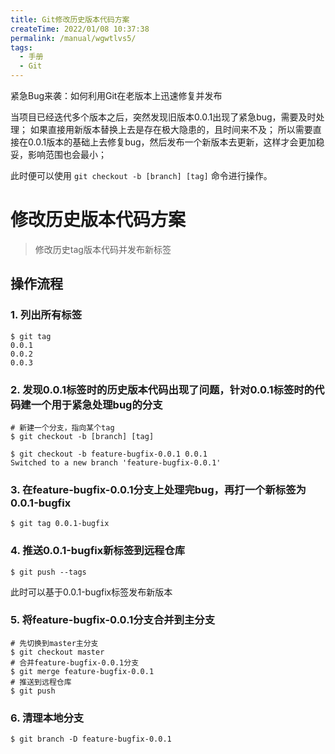 ```yaml
---
title: Git修改历史版本代码方案
createTime: 2022/01/08 10:37:38
permalink: /manual/wgwtlvs5/
tags:
  - 手册
  - Git
---
```



紧急Bug来袭：如何利用Git在老版本上迅速修复并发布

当项目已经迭代多个版本之后，突然发现旧版本0.0.1出现了紧急bug，需要及时处理；
如果直接用新版本替换上去是存在极大隐患的，且时间来不及；
所以需要直接在0.0.1版本的基础上去修复bug，然后发布一个新版本去更新，这样才会更加稳妥，影响范围也会最小；

此时便可以使用 `git checkout -b [branch] [tag]` 命令进行操作。


<!-- more -->

# 修改历史版本代码方案

> 修改历史tag版本代码并发布新标签

## 操作流程

### 1. 列出所有标签

   ```shell
   $ git tag
   0.0.1
   0.0.2
   0.0.3
   ```



### 2. 发现0.0.1标签时的历史版本代码出现了问题，针对0.0.1标签时的代码建一个用于紧急处理bug的分支

   ```shell
   # 新建一个分支，指向某个tag
   $ git checkout -b [branch] [tag]
   
   ```

   ```shell
   $ git checkout -b feature-bugfix-0.0.1 0.0.1
   Switched to a new branch 'feature-bugfix-0.0.1'
   ```



### 3. 在feature-bugfix-0.0.1分支上处理完bug，再打一个新标签为0.0.1-bugfix

   ```shell
   $ git tag 0.0.1-bugfix
   ```



### 4. 推送0.0.1-bugfix新标签到远程仓库

   ```shell
   $ git push --tags
   ```

   此时可以基于0.0.1-bugfix标签发布新版本



### 5. 将feature-bugfix-0.0.1分支合并到主分支

   ```shell
   # 先切换到master主分支
   $ git checkout master
   # 合并feature-bugfix-0.0.1分支
   $ git merge feature-bugfix-0.0.1
   # 推送到远程仓库
   $ git push 
   ```



### 6. 清理本地分支

   ```shell
   $ git branch -D feature-bugfix-0.0.1
   ```
